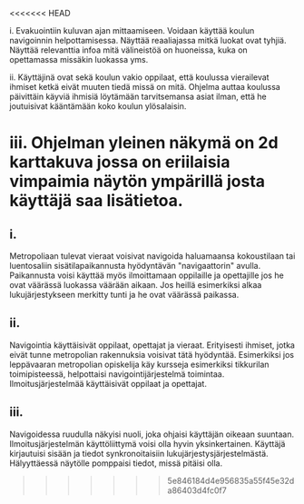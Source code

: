 <<<<<<< HEAD

i.  Evakuointiin kuluvan ajan mittaamiseen.
	Voidaan käyttää koulun navigoinnin helpottamisessa.
	Näyttää reaaliajassa mitkä luokat ovat tyhjiä.
	Näyttää relevanttia infoa mitä välineistöä on huoneissa, kuka on opettamassa missäkin luokassa yms.
	
ii. Käyttäjinä ovat sekä koulun vakio oppilaat, että koulussa vierailevat ihmiset ketkä eivät muuten tiedä missä on mitä.
	Ohjelma auttaa koulussa päivittäin käyviä ihmisiä löytämään tarvitsemansa asiat ilman, että he joutuisivat
	kääntämään koko koulun ylösalaisin.
	
iii. Ohjelman yleinen näkymä on 2d karttakuva jossa on eriilaisia vimpaimia näytön ympärillä josta käyttäjä saa lisätietoa.
=======
## i. 

   Metropoliaan tulevat vieraat voisivat navigoida 
   haluamaansa kokoustilaan tai luentosaliin 
   sisätilapaikannusta hyödyntävän "navigaattorin" avulla.
   Paikannusta voisi käyttää myös ilmoittamaan oppilaille ja
   opettajille jos he ovat väärässä luokassa väärään aikaan. 
   Jos heillä esimerkiksi alkaa lukujärjestykseen merkitty tunti
   ja he ovat väärässä paikassa.
   

## ii.
   
   Navigointia käyttäisivät oppilaat, opettajat ja vieraat. Erityisesti
   ihmiset, jotka eivät tunne metropolian rakennuksia voisivat tätä hyödyntää.
   Esimerkiksi jos leppävaaran metropolian opiskelija käy kursseja esimerkiksi
   tikkurilan toimipisteessä, helpottaisi navigointijärjestelmä toimintaa.
   Ilmoitusjärjestelmää käyttäisivät oppilaat ja opettajat.

   
## iii.

   Navigoidessa ruudulla näkyisi nuoli, joka ohjaisi käyttäjän oikeaan suuntaan.
   Ilmoitusjärjestelmän käyttöliittymä voisi olla hyvin yksinkertainen. Käyttäjä 
   kirjautuisi sisään ja tiedot synkronoitaisiin lukujärjestysjärjestelmästä. Hälyyttäessä
   näytölle pomppaisi tiedot, missä pitäisi olla.
   
>>>>>>> 5e846184d4e956835a55f45e32da86403d4fc0f7
